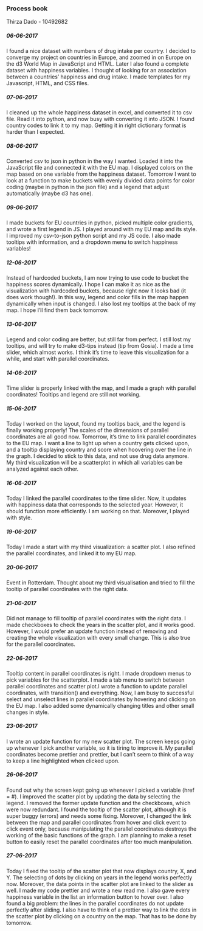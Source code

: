 ### Process book

Thirza Dado - 10492682

##### 06-06-2017 
I found a nice dataset with numbers of drug intake per country. I decided to converge my project on countries in Europe, and zoomed in on Europe on the d3 World Map in JavaScript and HTML. Later I also found a complete dataset with happiness variables. I thought of looking for an association between a countries’ happiness and drug intake. I made templates for my Javascript, HTML, and CSS files. 

##### 07-06-2017 
I cleaned up the whole happiness dataset in excel, and converted it to csv file. Read it into python, and now busy with converting it into JSON. I found country codes to link it to my map. Getting it in right dictionary format is harder than I expected.

##### 08-06-2017 
Converted csv to json in python in the way I wanted. Loaded it into the JavaScript file and connected it with the EU map. I displayed colors on the map based on one variable from the happiness dataset. Tomorrow I want to look at a function to make buckets with evenly divided data points for color coding (maybe in python in the json file) and a legend that adjust automatically (maybe d3 has one).

##### 09-06-2017 
I made buckets for EU countries in python, picked multiple color gradients, and wrote a first legend in JS. I played around with my EU map and its style. I improved my csv-to-json python script and my JS code. I also made tooltips with information, and a dropdown menu to switch happiness variables!

##### 12-06-2017 
Instead of hardcoded buckets, I am now trying to use code to bucket the happiness scores dynamically. I hope I can make it as nice as the visualization with hardcoded buckets, because right now it looks bad (it does work though!). In this way, legend and color fills in the map happen dynamically when input is changed. I also lost my tooltips at the back of my map. I hope I’ll find them back tomorrow.

##### 13-06-2017 
Legend and color coding are better, but still far from perfect. I still lost my tooltips, and will try to make d3-tips instead (tip from Gosia). I made a time slider, which almost works. I think it’s time to leave this visualization for a while, and start with parallel coordinates.

##### 14-06-2017 
Time slider is properly linked with the map, and I made a graph with parallel coordinates! Tooltips and legend are still not working.

##### 15-06-2017 
Today I worked on the layout, found my tooltips back, and the legend is finally working properly! The scales of the dimensions of parallel coordinates are all good now. Tomorrow, it’s time to link parallel coordinates to the EU map. I want a line to light up when a country gets clicked upon, and a tooltip displaying country and score when hoovering over the line in the graph. I decided to stick to this data, and not use drug data anymore. My third visualization will be a scatterplot in which all variables can be analyzed against each other. 

##### 16-06-2017 
Today I linked the parallel coordinates to the time slider. Now, it updates with happiness data that corresponds to the selected year. However, it should function more efficiently. I am working on that. Moreover, I played with style.

##### 19-06-2017 
Today I made a start with my third visualization: a scatter plot. I also refined the parallel coordinates, and linked it to my EU map. 

##### 20-06-2017 
Event in Rotterdam. Thought about my third visualisation and tried to fill the tooltip of parallel coordinates with the right data.

##### 21-06-2017 
Did not manage to fill tooltip of parallel coordinates with the right data. I made checkboxes to check the years in the scatter plot, and it works good. However, I would prefer an update function instead of removing and creating the whole visualization with every small change. This is also true for the parallel coordinates.

##### 22-06-2017 
Tooltip content in parallel coordinates is right. I made dropdown menus to pick variables for the scatterplot. I made a tab menu to switch between parallel coordinates and scatter plot.I wrote a function to update parallel coordinates, with transition() and everything. Now, I am busy to successful select and unselect lines in parallel coordinates by hovering and clicking on the EU map. I also added some dynamically changing titles and other small changes in style.

##### 23-06-2017
I wrote an update function for my new scatter plot. The screen keeps going up whenever I pick another variable, so it is tiring to improve it. My parallel coordinates become prettier and prettier, but I can’t seem to think of a way to keep a line highlighted when clicked upon. 

##### 26-06-2017 
Found out why the screen kept going up whenever I picked a variable (href = #). I improved the scatter plot by updating the data by selecting the legend. I removed the former update function and the checkboxes, which were now redundant. I found the tooltip of the scatter plot, although it is super buggy (errors) and needs some fixing. Moreover, I changed the link between the map and parallel coordinates from hover and click event to click event only, because manipulating the parallel coordinates destroys the working of the basic functions of the graph. I am planning to make a reset button to easily reset the parallel coordinates after too much manipulation.

##### 27-06-2017 
Today I fixed the tooltip of the scatter plot that now displays country, X, and Y. The selecting of dots by clicking on years in the legend works perfectly now. Moreover, the data points in the scatter plot are linked to the slider as well. I made my code prettier and wrote a new read me. I also gave every happiness variable in the list an information button to hover over. I also found a big problem: the lines in the parallel coordinates do not update perfectly after sliding. I also have to think of a prettier way to link the dots in the scatter plot by clicking on a country on the map. That has to be done by tomorrow.



